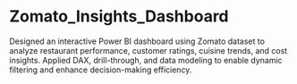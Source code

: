 # Zomato_Insights_Dashboard
Designed an interactive Power BI dashboard using Zomato dataset to analyze restaurant performance, customer ratings, cuisine trends, and cost insights. Applied DAX, drill-through, and data modeling to enable dynamic filtering and enhance decision-making efficiency.
